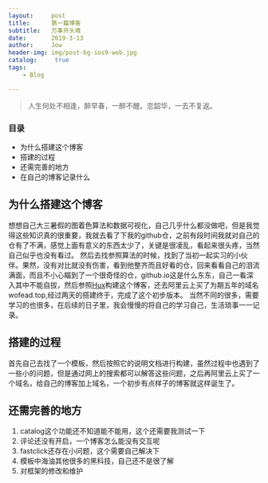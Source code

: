 ```yaml
---
layout:     post
title:      第一篇博客
subtitle:   万事开头难
date:       2019-3-13
author:     Jow
header-img: img/post-bg-ios9-web.jpg
catalog: 	 true 
tags:
    - Blog

---
```


> 人生何处不相逢，醉早春，一醉不醒。恋韶华，一去不复返。

### 目录
- 为什么搭建这个博客
- 搭建的过程
- 还需完善的地方
- 在自己的博客记录什么

## 为什么搭建这个博客
想想自己大三暑假的图着色算法和数据可视化，自己几乎什么都没做吧，但是我觉得这些知识真的很重要，我就去看了下我的github仓，之前有段时间我就对自己的仓有了不满，感觉上面有意义的东西太少了，关键是很凌乱，看起来很头疼，当然自己似乎也没有看过。
然后去找参照算法的时候，找到了当初一起实习的小伙伴。果然，没有对比就没有伤害，看到他整齐而且好看的仓，回来看看自己的泪流满面，而且不小心瞄到了一个很奇怪的仓，github.io这是什么东东，自己一看深入其中不能自拔，然后参照[Hux](https://github.com/Huxpro/huxpro.github.io)构建这个博客，还去阿里云上买了为期五年的域名wofead.top,经过两天的搭建终于，完成了这个初步版本。
当然不同的很多，需要学习的也很多，在后续的日子里，我会慢慢的将自己的学习自己，生活琐事一一记录。
## 搭建的过程
首先自己去找了一个模板，然后按照它的说明文档进行构建，虽然过程中也遇到了一些小的问题，但是通过网上的搜索都可以解答这些问题，之后再阿里云上买了一个域名，给自己的博客加上域名，一个初步有点样子的博客就这样诞生了。
## 还需完善的地方
1. catalog这个功能还不知道能不能用，这个还需要我测试一下
2. 评论还没有开启，一个博客怎么能没有交互呢
3. fastclick还存在小问题，这个需要自己解决下
4. 模板中海油其他很多的黑科技，自己还不是很了解
5. 对框架的修改和维护
